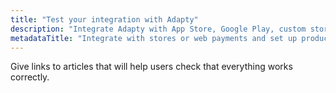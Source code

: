 ```yaml
---
title: "Test your integration with Adapty"
description: "Integrate Adapty with App Store, Google Play, custom stores, Stripe, and Paddle."
metadataTitle: "Integrate with stores or web payments and set up products | Adapty Docs"
---
```


Give links to articles that will help users check that everything works correctly.